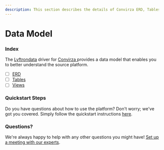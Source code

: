 ```yaml
---
description: This section describes the details of Convirza ERD, Tables, and Views.
---
```


# Data Model

### Index

The  [Lyftrondata](https://www.lyftrondata.com/) driver for [Convirza](https://www.lyftrondata.com/integration/convirza/)[ ](https://www.lyftrondata.com/integration/convirza/)provides a data model that enables you to better understand the source platform.

* [ ] [ERD](../../../marketing-analytics/convirza/data-model/erd.md)
* [ ] [Tables](../../../marketing-analytics/convirza/data-model/tables.md)
* [ ] [Views](../../../marketing-analytics/convirza/data-model/views.md)

### Quickstart Steps

Do you have questions about how to use the platform? Don't worry; we've got you covered. Simply follow the quickstart instructions [here](../../../../quickstart-steps.md).

### Questions? <a href="#questions" id="questions"></a>

We're always happy to help with any other questions you might have! [Set up a meeting with our experts](https://www.lyftrondata.com/book-a-meeting/).

